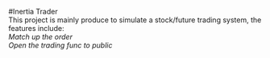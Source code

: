 #Inertia Trader  
This project is mainly produce to simulate a stock/future trading system, the features include:  
*Match up the order*  
*Open the trading func to public*  
